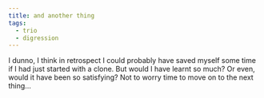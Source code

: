 ```yaml
---
title: and another thing
tags:
  - trio
  - digression
---
```


I dunno, I think in retrospect I could probably have saved myself some time if I had just started with a clone. But would I have learnt so much? Or even, would it have been so satisfying? Not to worry time to move on to the next thing...
